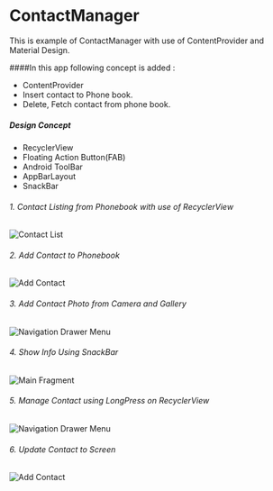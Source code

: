 # ContactManager
This is example of ContactManager with use of ContentProvider and Material Design.

####In this app following concept is added : 

* ContentProvider
* Insert contact to Phone book.
* Delete, Fetch contact from phone book.

##### Design Concept
* RecyclerView
* Floating Action Button(FAB)
* Android ToolBar
* AppBarLayout
* SnackBar

###### 1. Contact Listing from Phonebook with use of RecyclerView

![Contact List](https://github.com/ChiragSavsani/ContactManager/blob/master/ui_screen_image/main_screen.png)

###### 2. Add Contact to Phonebook 

![Add Contact](https://github.com/ChiragSavsani/ContactManager/blob/master/ui_screen_image/add_new_contact.png)

###### 3. Add Contact Photo from Camera and Gallery

![Navigation Drawer Menu](https://github.com/ChiragSavsani/ContactManager/blob/master/ui_screen_image/add_contact_photo_dialog.png)

###### 4. Show Info Using SnackBar

![Main Fragment](https://github.com/ChiragSavsani/ContactManager/blob/master/ui_screen_image/snack_bar.png)

###### 5. Manage Contact using LongPress on RecyclerView

![Navigation Drawer Menu](https://github.com/ChiragSavsani/ContactManager/blob/master/ui_screen_image/manage_contact_dialog.png)

###### 6. Update Contact to Screen

![Add Contact](https://github.com/ChiragSavsani/ContactManager/blob/master/ui_screen_image/update_contact_screen.png)

